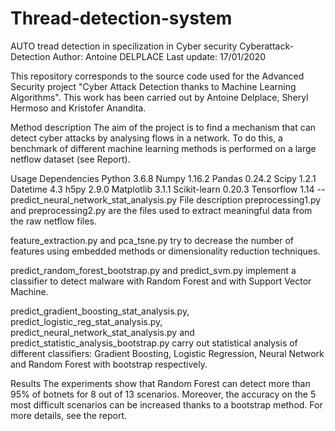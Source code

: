 # Thread-detection-system
AUTO tread detection in specilization in  Cyber security
Cyberattack-Detection
Author: Antoine DELPLACE
Last update: 17/01/2020

This repository corresponds to the source code used for the Advanced Security project "Cyber Attack Detection thanks to Machine Learning Algorithms". This work has been carried out by Antoine Delplace, Sheryl Hermoso and Kristofer Anandita.

Method description
The aim of the project is to find a mechanism that can detect cyber attacks by analysing flows in a network. To do this, a benchmark of different machine learning methods is performed on a large netflow dataset (see Report).

Usage
Dependencies
Python 3.6.8
Numpy 1.16.2
Pandas 0.24.2
Scipy 1.2.1
Datetime 4.3
h5py 2.9.0
Matplotlib 3.1.1
Scikit-learn 0.20.3
Tensorflow 1.14 -- predict_neural_network_stat_analysis.py
File description
preprocessing1.py and preprocessing2.py are the files used to extract meaningful data from the raw netflow files.

feature_extraction.py and pca_tsne.py try to decrease the number of features using embedded methods or dimensionality reduction techniques.

predict_random_forest_bootstrap.py and predict_svm.py implement a classifier to detect malware with Random Forest and with Support Vector Machine.

predict_gradient_boosting_stat_analysis.py, predict_logistic_reg_stat_analysis.py, predict_neural_network_stat_analysis.py and predict_statistic_analysis_bootstrap.py carry out statistical analysis of different classifiers: Gradient Boosting, Logistic Regression, Neural Network and Random Forest with bootstrap respectively.

Results
The experiments show that Random Forest can detect more than 95% of botnets for 8 out of 13 scenarios. Moreover, the accuracy on the 5 most difficult scenarios can be increased thanks to a bootstrap method. For more details, see the report.
